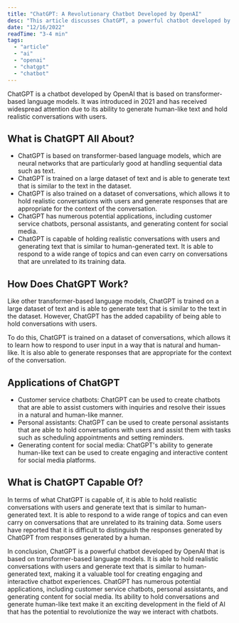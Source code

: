 ```yaml
---
title: "ChatGPT: A Revolutionary Chatbot Developed by OpenAI"
desc: "This article discusses ChatGPT, a powerful chatbot developed by OpenAI that is based on transformer-based language models. It covers the capabilities of ChatGPT, including its ability to hold realistic conversations with users and generate human-like text."
date: "12/16/2022"
readTime: "3-4 min"
tags:
  - "article"
  - "ai"
  - "openai"
  - "chatgpt"
  - "chatbot"
---
```


ChatGPT is a chatbot developed by OpenAI that is based on transformer-based language models. It was introduced in 2021 and has received widespread attention due to its ability to generate human-like text and hold realistic conversations with users.

## What is ChatGPT All About?

- ChatGPT is based on transformer-based language models, which are neural networks that are particularly good at handling sequential data such as text.
- ChatGPT is trained on a large dataset of text and is able to generate text that is similar to the text in the dataset.
- ChatGPT is also trained on a dataset of conversations, which allows it to hold realistic conversations with users and generate responses that are appropriate for the context of the conversation.
- ChatGPT has numerous potential applications, including customer service chatbots, personal assistants, and generating content for social media.
- ChatGPT is capable of holding realistic conversations with users and generating text that is similar to human-generated text. It is able to respond to a wide range of topics and can even carry on conversations that are unrelated to its training data.

## How Does ChatGPT Work?

Like other transformer-based language models, ChatGPT is trained on a large dataset of text and is able to generate text that is similar to the text in the dataset. However, ChatGPT has the added capability of being able to hold conversations with users.

To do this, ChatGPT is trained on a dataset of conversations, which allows it to learn how to respond to user input in a way that is natural and human-like. It is also able to generate responses that are appropriate for the context of the conversation.

## Applications of ChatGPT

- Customer service chatbots: ChatGPT can be used to create chatbots that are able to assist customers with inquiries and resolve their issues in a natural and human-like manner.
- Personal assistants: ChatGPT can be used to create personal assistants that are able to hold conversations with users and assist them with tasks such as scheduling appointments and setting reminders.
- Generating content for social media: ChatGPT's ability to generate human-like text can be used to create engaging and interactive content for social media platforms.

## What is ChatGPT Capable Of?

In terms of what ChatGPT is capable of, it is able to hold realistic conversations with users and generate text that is similar to human-generated text. It is able to respond to a wide range of topics and can even carry on conversations that are unrelated to its training data. Some users have reported that it is difficult to distinguish the responses generated by ChatGPT from responses generated by a human.

In conclusion, ChatGPT is a powerful chatbot developed by OpenAI that is based on transformer-based language models. It is able to hold realistic conversations with users and generate text that is similar to human-generated text, making it a valuable tool for creating engaging and interactive chatbot experiences. ChatGPT has numerous potential applications, including customer service chatbots, personal assistants, and generating content for social media. Its ability to hold conversations and generate human-like text make it an exciting development in the field of AI that has the potential to revolutionize the way we interact with chatbots.